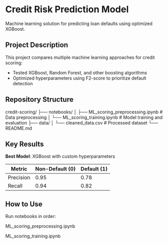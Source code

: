 # Credit Risk Prediction Model

Machine learning solution for predicting loan defaults using optimized XGBoost.

## Project Description
This project compares multiple machine learning approaches for credit scoring:
- Tested XGBoost, Random Forest, and other boosting algorithms
- Optimized hyperparameters using F2-score  to prioritize default detection


## Repository Structure
credit-scoring/
├── notebooks/
│ ├── ML_scoring_preprocessing.ipynb # Data preprocessing
│ └── ML_scoring_training.ipynb # Model training and evaluation
├── data/
│ └── cleaned_data.csv # Processed dataset
└── README.md

## Key Results
**Best Model**: XGBoost with custom hyperparameters

| Metric        | Non-Default (0) | Default (1) |
|---------------|-----------------|-------------|
| Precision     | 0.95            | 0.78        |
| Recall        | 0.94            | 0.82        |
 


## How to Use
Run notebooks in order:

   ML_scoring_preprocessing.ipynb

   

   ML_scoring_training.ipynb
